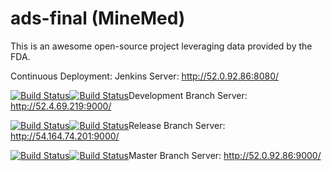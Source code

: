 # ads-final (MineMed)

This is an awesome open-source project leveraging data provided by the FDA.
 
 Continuous Deployment:
Jenkins Server: http://52.0.92.86:8080/

[![Build Status](http://52.0.92.86:8080/buildStatus/icon?job=Development_API_Builder)](http://52.0.92.86:8080/view/Dev%20Test/job/Development_API_Builder/)[![Build Status](http://52.0.92.86:8080/buildStatus/icon?job=Development_FrontEnd_Builder)](http://52.0.92.86:8080/view/Dev%20Test/job/Development_FrontEnd_Builder/)Development Branch Server: http://52.4.69.219:9000/

[![Build Status](http://52.0.92.86:8080/buildStatus/icon?job=Release_FrontEnd_Builder)](http://52.0.92.86:8080/view/Release/job/Release_FrontEnd_Builder/)[![Build Status](http://52.0.92.86:8080/buildStatus/icon?job=Release_API_Builder)](http://52.0.92.86:8080/view/Release/job/Release_API_Builder/)Release Branch Server: http://54.164.74.201:9000/

[![Build Status](http://52.0.92.86:8080/buildStatus/icon?job=Master_FrontEnd_Builder)](http://52.0.92.86:8080/view/Master/job/Master_FrontEnd_Builder/)[![Build Status](http://52.0.92.86:8080/buildStatus/icon?job=Master_API_Builder)](http://52.0.92.86:8080/view/Master/job/Master_API_Builder/)Master Branch Server: http://52.0.92.86:9000/
